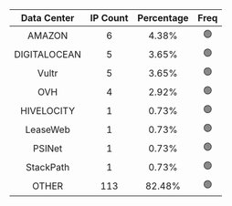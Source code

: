 | Data Center | IP Count | Percentage | Freq |
|:------------:|:--------:|:-----------:|:-----:|
| AMAZON | 6 | 4.38% | 🟢 |
| DIGITALOCEAN | 5 | 3.65% | 🟢 |
| Vultr | 5 | 3.65% | 🟢 |
| OVH | 4 | 2.92% | 🟢 |
| HIVELOCITY | 1 | 0.73% | 🟢 |
| LeaseWeb | 1 | 0.73% | 🟢 |
| PSINet | 1 | 0.73% | 🟢 |
| StackPath | 1 | 0.73% | 🟢 |
| OTHER | 113 | 82.48% | 🟢 |